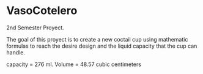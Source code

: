 # VasoCotelero
2nd Semester Proyect.

The goal of this proyect is to create a new coctail cup using mathematic formulas to reach the desire design and the liquid capacity that the cup can handle.

capacity = 276 ml.
Volume = 48.57 cubic centimeters
